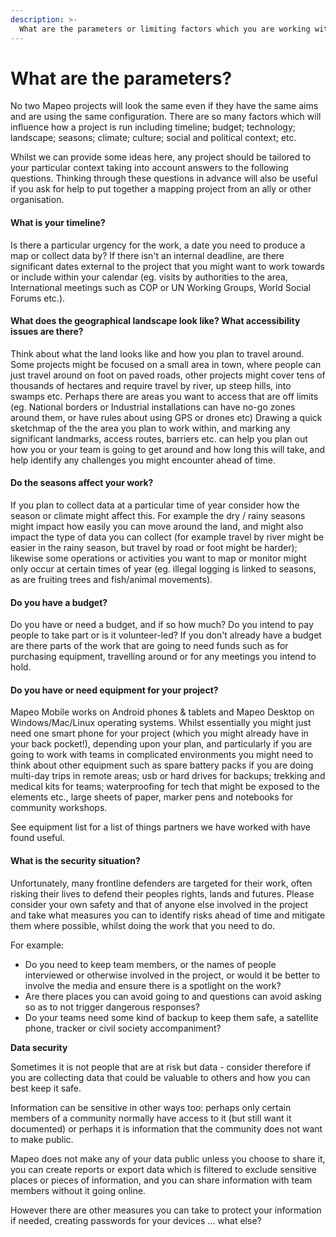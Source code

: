 ```yaml
---
description: >-
  What are the parameters or limiting factors which you are working with? This refers to your geographic context, infrastructure, accessibility to areas, budgets and equipment availability, time const
---
```


# What are the parameters?

No two Mapeo projects will look the same even if they have the same aims and are using the same configuration. There are so many factors which will influence how a project is run including timeline; budget; technology; landscape; seasons; climate; culture; social and political context; etc.

Whilst we can provide some ideas here, any project should be tailored to your particular context taking into account answers to the following questions. Thinking through these questions in advance will also be useful if you ask for help to put together a mapping project from an ally or other organisation.

#### **What is your timeline?**

Is there a particular urgency for the work, a date you need to produce a map or collect data by? If there isn't an internal deadline, are there significant dates external to the project that you might want to work towards or include within your calendar (eg. visits by authorities to the area, International meetings such as COP or UN Working Groups, World Social Forums etc.).

#### **What does the geographical landscape look like? What accessibility issues are there?**

Think about what the land looks like and how you plan to travel around. Some projects might be focused on a small area in town, where people can just travel around on foot on paved roads, other projects might cover tens of thousands of hectares and require travel by river, up steep hills, into swamps etc. Perhaps there are areas you want to access that are off limits (eg. National borders or Industrial installations can have no-go zones around them, or have rules about using GPS or drones etc) Drawing a quick sketchmap of the the area you plan to work within, and marking any significant landmarks, access routes, barriers etc. can help you plan out how you or your team is going to get around and how long this will take, and help identify any challenges you might encounter ahead of time.

#### **Do the seasons affect your work?**

If you plan to collect data at a particular time of year consider how the season or climate might affect this. For example the dry / rainy seasons might impact how easily you can move around the land, and might also impact the type of data you can collect (for example travel by river might be easier in the rainy season, but travel by road or foot might be harder); likewise some operations or activities you want to map or monitor might only occur at certain times of year (eg. illegal logging is linked to seasons, as are fruiting trees and fish/animal movements).

#### **Do you have a budget?**

Do you have or need a budget, and if so how much? Do you intend to pay people to take part or is it volunteer-led? If you don't already have a budget are there parts of the work that are going to need funds such as for purchasing equipment, travelling around or for any meetings you intend to hold.

#### **Do you have or need equipment for your project?**

Mapeo Mobile works on Android phones & tablets and Mapeo Desktop on Windows/Mac/Linux operating systems. Whilst essentially you might just need one smart phone for your project (which you might already have in your back pocket!), depending upon your plan, and particularly if you are going to work with teams in complicated environments you might need to think about other equipment such as spare battery packs if you are doing multi-day trips in remote areas; usb or hard drives for backups; trekking and medical kits for teams; waterproofing for tech that might be exposed to the elements etc., large sheets of paper, marker pens and notebooks for community workshops.

See equipment list for a list of things partners we have worked with have found useful.

#### What is the security situation?

Unfortunately, many frontline defenders are targeted for their work, often risking their lives to defend their peoples rights, lands and futures. Please consider your own safety and that of anyone else involved in the project and take what measures you can to identify risks ahead of time and mitigate them where possible, whilst doing the work that you need to do.

For example:

* Do you need to keep team members, or the names of people interviewed or otherwise involved in the project, or would it be better to involve the media and ensure there is a spotlight on the work?
* Are there places you can avoid going to and questions can avoid asking so as to not trigger dangerous responses?
* Do your teams need some kind of backup to keep them safe, a satellite phone, tracker or civil society accompaniment?

**Data security**

Sometimes it is not people that are at risk but data - consider therefore if you are collecting data that could be valuable to others and how you can best keep it safe.

Information can be sensitive in other ways too: perhaps only certain members of a community normally have access to it (but still want it documented) or perhaps it is information that the community does not want to make public.

Mapeo does not make any of your data public unless you choose to share it, you can create reports or export data which is filtered to exclude sensitive places or pieces of information, and you can share information with team members without it going online.

However there are other measures you can take to protect your information if needed, creating passwords for your devices ... what else?
